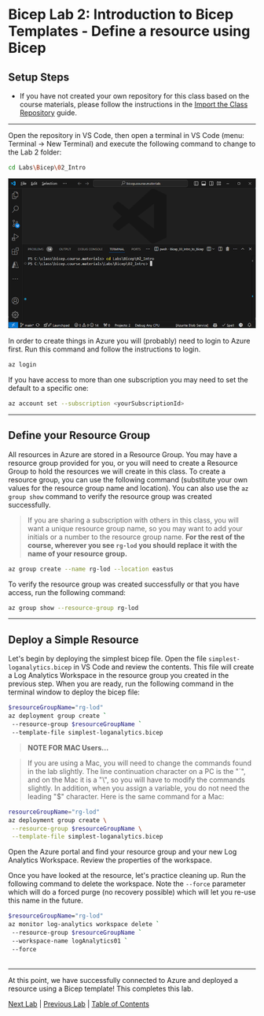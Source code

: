 # Bicep Lab 2: Introduction to Bicep Templates - Define a resource using Bicep

## Setup Steps

* If you have not created your own repository for this class based on the course materials, please follow the instructions in the [Import the Class Repository](../../setup/3-Clone-Repo.md) guide.

---

Open the repository in VS Code, then open a terminal in VS Code (menu: Terminal -> New Terminal) and execute the following command to change to the Lab 2 folder:

``` bash
cd Labs\Bicep\02_Intro
```

  ![Terminal](img/Terminal_01.png)

In order to create things in Azure you will (probably) need to login to Azure first.  Run this command and follow the instructions to login.

``` bash
az login
```

If you have access to more than one subscription you may need to set the default to a specific one:

``` bash
az account set --subscription <yourSubscriptionId>
```

---

## Define your Resource Group

All resources in Azure are stored in a Resource Group.  You may have a resource group provided for you, or you will need to create a Resource Group to hold the resources we will create in this class.  To create a resource group, you can use the following command (substitute your own values for the resource group name and location). You can also use the `az group show` command to verify the resource group was created successfully.

> If you are sharing a subscription with others in this class, you will want a unique resource group name, so you may want to add your initials or a number to the resource group name. 
**For the rest of the course, wherever you see `rg-lod` you should replace it with the name of your resource group.**

``` bash
az group create --name rg-lod --location eastus
```

To verify the resource group was created successfully or that you have access, run the following command:

``` bash
az group show --resource-group rg-lod
```

---

## Deploy a Simple Resource

Let's begin by deploying the simplest bicep file.  Open the file `simplest-loganalytics.bicep` in VS Code and review the contents.  This file will create a Log Analytics Workspace in the resource group you created in the previous step. When you are ready, run the following command in the terminal window to deploy the bicep file:

``` bash
$resourceGroupName="rg-lod"
az deployment group create `
 --resource-group $resourceGroupName `
 --template-file simplest-loganalytics.bicep

```

> **NOTE FOR MAC Users...**

> If you are using a Mac, you will need to change the commands found in the lab slightly.  The line continuation character on a PC is the "`", and on the Mac it is a "\\", so you will have to modify the commands slightly.  In addition, when you assign a variable, you do not need the leading "$" character.  Here is the same command for a Mac:

``` bash
resourceGroupName="rg-lod"
az deployment group create \
 --resource-group $resourceGroupName \
 --template-file simplest-loganalytics.bicep

```

Open the Azure portal and find your resource group and your new Log Analytics Workspace.  Review the properties of the workspace.

Once you have looked at the resource, let's practice cleaning up.  Run the following command to delete the workspace. Note the `--force` parameter which will do a forced purge (no recovery possible) which will let you re-use this name in the future.

``` bash
$resourceGroupName="rg-lod"
az monitor log-analytics workspace delete `
 --resource-group $resourceGroupName `
 --workspace-name logAnalytics01 `
 --force
 
```

---

At this point, we have successfully connected to Azure and deployed a resource using a Bicep template! This completes this lab.

[Next Lab](../03_Parameters/readme.md) | [Previous Lab](../02_Intro/readme.md) | [Table of Contents](./readme.md)
